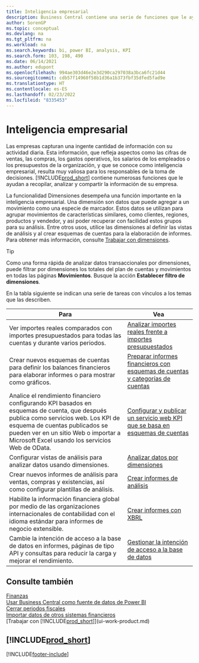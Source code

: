 ```yaml
---
title: Inteligencia empresarial
description: Business Central contiene una serie de funciones que le ayudan a recopilar, analizar y compartir datos valiosos de la empresa para la inteligencia empresarial y la toma de decisiones.
author: SorenGP
ms.topic: conceptual
ms.devlang: na
ms.tgt_pltfrm: na
ms.workload: na
ms.search.keywords: bi, power BI, analysis, KPI
ms.search.form: 103, 198, 490
ms.date: 06/14/2021
ms.author: edupont
ms.openlocfilehash: 994ae303d46e2e3d290ca297038a3bca6fc21d44
ms.sourcegitcommit: cdb57f14960f58b1d36a1b373fbf35dfed5fad9e
ms.translationtype: HT
ms.contentlocale: es-ES
ms.lasthandoff: 02/23/2022
ms.locfileid: "8335453"
---
```

# <a name="business-intelligence"></a>Inteligencia empresarial
Las empresas capturan una ingente cantidad de información con su actividad diaria. Esta información, que refleja aspectos como las cifras de ventas, las compras, los gastos operativos, los salarios de los empleados o los presupuestos de la organización, y que se conoce como inteligencia empresarial, resulta muy valiosa para los responsables de la toma de decisiones. [!INCLUDE[prod_short](includes/prod_short.md)] contiene numerosas funciones que le ayudan a recopilar, analizar y compartir la información de su empresa.

La funcionalidad Dimensiones desempeña una función importante en la inteligencia empresarial. Una dimensión son datos que puede agregar a un movimiento como una especie de marcador. Estos datos se utilizan para agrupar movimientos de características similares, como clientes, regiones, productos y vendedor, y así poder recuperar con facilidad estos grupos para su análisis. Entre otros usos, utilice las dimensiones al definir las vistas de análisis y al crear esquemas de cuentas para la elaboración de informes. Para obtener más información, consulte [Trabajar con dimensiones](finance-dimensions.md).

> [!TIP]
> Como una forma rápida de analizar datos transaccionales por dimensiones, puede filtrar por dimensiones los totales del plan de cuentas y movimientos en todas las páginas **Movimientos**. Busque la acción **Establecer filtro de dimensiones**.  

En la tabla siguiente se indican una serie de tareas con vínculos a los temas que las describen.  

| Para | Vea |
| --- | --- |
|Ver importes reales comparados con importes presupuestados para todas las cuentas y durante varios periodos.|[Analizar importes reales frente a importes presupuestados](bi-how-analyze-actual-versus-budget.md)|
|Crear nuevos esquemas de cuentas para definir los balances financieros para elaborar informes o para mostrar como gráficos.|[Preparar informes financieros con esquemas de cuentas y categorías de cuentas](bi-how-work-account-schedule.md)|
|Analice el rendimiento financiero configurando KPI basados en esquemas de cuenta, que después publica como servicios web. Los KPI de esquema de cuentas publicados se pueden ver en un sitio Web o importar a Microsoft Excel usando los servicios Web de OData.|[Configurar y publicar un servicio web KPI que se basa en esquemas de cuentas](bi-how-to-set-up-and-publish-kpi-web-services-based-on-account-schedules.md)|
|Configurar vistas de análisis para analizar datos usando dimensiones.|[Analizar datos por dimensiones](bi-how-analyze-data-dimension.md)|
|Crear nuevos informes de análisis para ventas, compras y existencias, así como configurar plantillas de análisis.|[Crear informes de análisis](bi-how-create-analysis-views-reports.md)|
|Habilite la información financiera global por medio de las organizaciones internacionales de contabilidad con el idioma estándar para informes de negocio extensible.|[Crear informes con XBRL](bi-create-reports-with-xbrl.md)|
|Cambie la intención de acceso a la base de datos en informes, páginas de tipo API y consultas para reducir la carga y mejorar el rendimiento.|[Gestionar la intención de acceso a la base de datos](admin-data-access-intent.md)|

## <a name="see-also"></a>Consulte también
[Finanzas](finance.md)    
[Usar Business Central como fuente de datos de Power BI](across-how-use-financials-data-source-powerbi.md)  
[Cerrar periodos fiscales](year-close-years-periods.md)  
[Importar datos de otros sistemas financieros](across-import-data-configuration-packages.md)  
[Trabajar con [!INCLUDE[prod_short](includes/prod_short.md)]](ui-work-product.md)

## [!INCLUDE[prod_short](includes/free_trial_md.md)]  


[!INCLUDE[footer-include](includes/footer-banner.md)]